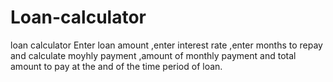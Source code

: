 # Loan-calculator
loan calculator
 Enter loan amount ,enter interest rate ,enter months to repay and calculate moyhly payment ,amount of monthly payment and total amount to pay at the and of the time period of loan.
 
  
